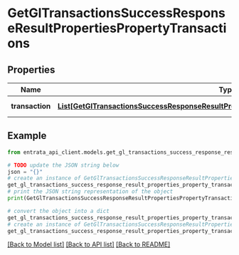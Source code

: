 # GetGlTransactionsSuccessResponseResultPropertiesPropertyTransactions


## Properties

Name | Type | Description | Notes
------------ | ------------- | ------------- | -------------
**transaction** | [**List[GetGlTransactionsSuccessResponseResultPropertiesPropertyTransactionsTransactionInner]**](GetGlTransactionsSuccessResponseResultPropertiesPropertyTransactionsTransactionInner.md) | A list of transactions. | 

## Example

```python
from entrata_api_client.models.get_gl_transactions_success_response_result_properties_property_transactions import GetGlTransactionsSuccessResponseResultPropertiesPropertyTransactions

# TODO update the JSON string below
json = "{}"
# create an instance of GetGlTransactionsSuccessResponseResultPropertiesPropertyTransactions from a JSON string
get_gl_transactions_success_response_result_properties_property_transactions_instance = GetGlTransactionsSuccessResponseResultPropertiesPropertyTransactions.from_json(json)
# print the JSON string representation of the object
print(GetGlTransactionsSuccessResponseResultPropertiesPropertyTransactions.to_json())

# convert the object into a dict
get_gl_transactions_success_response_result_properties_property_transactions_dict = get_gl_transactions_success_response_result_properties_property_transactions_instance.to_dict()
# create an instance of GetGlTransactionsSuccessResponseResultPropertiesPropertyTransactions from a dict
get_gl_transactions_success_response_result_properties_property_transactions_from_dict = GetGlTransactionsSuccessResponseResultPropertiesPropertyTransactions.from_dict(get_gl_transactions_success_response_result_properties_property_transactions_dict)
```
[[Back to Model list]](../README.md#documentation-for-models) [[Back to API list]](../README.md#documentation-for-api-endpoints) [[Back to README]](../README.md)


